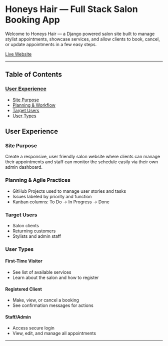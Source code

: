 # Honeys Hair — Full Stack Salon Booking App

Welcome to Honeys Hair — a Django powered salon site built to manage stylist appointments, showcase services, and allow clients to book, cancel, or update appointments in a few easy steps.

[Live Website](https://honeys-hair-27b89708de9e.herokuapp.com/)

---

## Table of Contents

### [User Experience](#user-experience)
- [Site Purpose](#site-purpose)
- [Planning & Workflow](#planning--workflow)
- [Target Users](#target-users)
- [User Types](#user-types)



## User Experience

### Site Purpose
Create a responsive, user friendly salon website where clients can manage their appointments and staff can monitor the schedule easily via their own admin dashboard.

### Planning & Agile Practices
- GitHub Projects used to manage user stories and tasks
- Issues labeled by priority and function
- Kanban columns: To Do → In Progress → Done

### Target Users
- Salon clients
- Returning customers
- Stylists and admin staff

### User Types

#### First-Time Visitor
- See list of available services
- Learn about the salon and how to register

#### Registered Client
- Make, view, or cancel a booking
- See confirmation messages for actions

#### Staff/Admin
- Access secure login
- View, edit, and manage all appointments

---